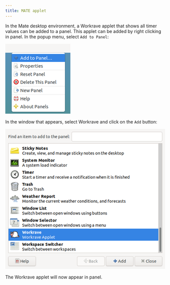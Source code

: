 ```yaml
---
title: MATE applet
---
```

In the Mate desktop environment, a Workrave applet that shows all timer values can be added to a panel. This applet can be added by right clicking in panel. In the popup menu, select `Add to Panel`:

![Enable Mate applet](/images/screenshots/mate-applet-activate-1.png)

In the window that appears, select Workrave and click on the `Add` button:

![Enable Mate applet](/images/screenshots/mate-applet-activate-2.png)

The Workrave applet will now appear in panel.
